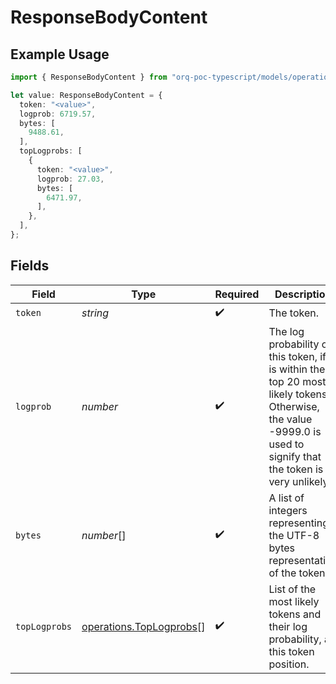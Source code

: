 # ResponseBodyContent

## Example Usage

```typescript
import { ResponseBodyContent } from "orq-poc-typescript/models/operations";

let value: ResponseBodyContent = {
  token: "<value>",
  logprob: 6719.57,
  bytes: [
    9488.61,
  ],
  topLogprobs: [
    {
      token: "<value>",
      logprob: 27.03,
      bytes: [
        6471.97,
      ],
    },
  ],
};
```

## Fields

| Field                                                                                                                                                              | Type                                                                                                                                                               | Required                                                                                                                                                           | Description                                                                                                                                                        |
| ------------------------------------------------------------------------------------------------------------------------------------------------------------------ | ------------------------------------------------------------------------------------------------------------------------------------------------------------------ | ------------------------------------------------------------------------------------------------------------------------------------------------------------------ | ------------------------------------------------------------------------------------------------------------------------------------------------------------------ |
| `token`                                                                                                                                                            | *string*                                                                                                                                                           | :heavy_check_mark:                                                                                                                                                 | The token.                                                                                                                                                         |
| `logprob`                                                                                                                                                          | *number*                                                                                                                                                           | :heavy_check_mark:                                                                                                                                                 | The log probability of this token, if it is within the top 20 most likely tokens. Otherwise, the value -9999.0 is used to signify that the token is very unlikely. |
| `bytes`                                                                                                                                                            | *number*[]                                                                                                                                                         | :heavy_check_mark:                                                                                                                                                 | A list of integers representing the UTF-8 bytes representation of the token.                                                                                       |
| `topLogprobs`                                                                                                                                                      | [operations.TopLogprobs](../../models/operations/toplogprobs.md)[]                                                                                                 | :heavy_check_mark:                                                                                                                                                 | List of the most likely tokens and their log probability, at this token position.                                                                                  |